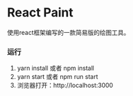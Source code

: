 # React Paint

使用react框架编写的一款简易版的绘图工具。

### 运行

1. yarn install 或者 npm install
2. yarn start 或者 npm run start
3. 浏览器打开：http://localhost:3000
